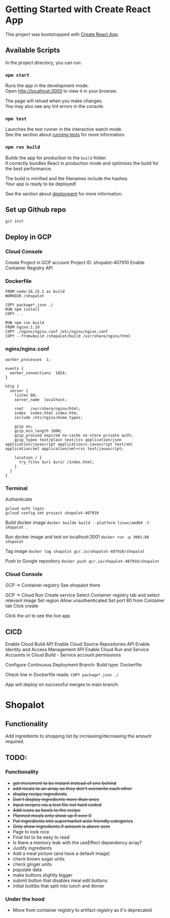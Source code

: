 # Getting Started with Create React App

This project was bootstrapped with [Create React App](https://github.com/facebook/create-react-app).

## Available Scripts

In the project directory, you can run:

### `npm start`

Runs the app in the development mode.\
Open [http://localhost:3000](http://localhost:3000) to view it in your browser.

The page will reload when you make changes.\
You may also see any lint errors in the console.

### `npm test`

Launches the test runner in the interactive watch mode.\
See the section about [running tests](https://facebook.github.io/create-react-app/docs/running-tests) for more information.

### `npm run build`

Builds the app for production to the `build` folder.\
It correctly bundles React in production mode and optimizes the build for the best performance.

The build is minified and the filenames include the hashes.\
Your app is ready to be deployed!

See the section about [deployment](https://facebook.github.io/create-react-app/docs/deployment) for more information.


## Set up Github repo
```
git init

```

## Deploy in GCP

### Cloud Console
Create Project in GCP account
Project ID: shopalot-407910
Enable Container Registry API

### Dockerfile

```
FROM node:16.15.1 as build
WORKDIR /shopalot

COPY package*.json ./
RUN npm install
COPY . .

RUN npm run build
FROM nginx:1.19
COPY ./nginx/nginx.conf /etc/nginx/nginx.conf
COPY --from=build /shopalot/build /usr/share/nginx/html
```


### nginx/nginx.conf

```
worker_processes  1;

events {
  worker_connections  1024;
}

http {
  server {
    listen 80;
    server_name  localhost;

    root   /usr/share/nginx/html;
    index  index.html index.htm;
    include /etc/nginx/mime.types;

    gzip on;
    gzip_min_length 1000;
    gzip_proxied expired no-cache no-store private auth;
    gzip_types text/plain text/css application/json application/javascript application/x-javascript text/xml application/xml application/xml+rss text/javascript;

    location / {
      try_files $uri $uri/ /index.html;
    }
  }
}
```

### Terminal

Authenticate
```
gcloud auth login
gcloud config set project shopalot-407910
```

Build docker image
`docker buildx build --platform linux/amd64 -t shopalot .`

Run docker image and test on localhost:3001
`docker run -p 3001:80 shopalot`

Tag image
`docker tag shopalot gcr.io/shopalot-407910/shopalot`

Push to Google repository
`docker push gcr.io/shopalot-407910/shopalot`


### Cloud Console
GCP -> Container registry
See shopalot there

GCP -> Cloud Run
Create service
Select Container registry tab and select relevant image
Set region
Allow unauthenticated
Set port 80 from Container tab
Click create

Click the url to see the live app

## CICD

Enable Cloud Build API
Enable Cloud Source Repositories API
Enable Identity and Access Management API
Enable Cloud Run and Service Accounts in Cloud Build - Service account permissions

Configure Continuous Deployment
Branch: 
Build type: Dockerfile

Check line in Dockerfile reads:
`COPY package*.json ./`

App will deploy on successful merges to main branch.

# Shopalot

## Functionality

Add ingredients to shopping list by increasing/decreasing the amount required.

## TODO:

### Functionality

- ~~get increment to be instant instead of one behind~~
- ~~add meals to an array so they don't overwrite each other~~
- ~~display recipe ingredients~~
- ~~Don't display ingredients more than once~~
- ~~Input recipes via a text file not hard coded~~
- ~~Add icons as bools to the recipe~~
- ~~Planned meals only show up if over 0~~
- ~~Put ingredients into supermarket aisle friendly categories~~
- ~~Only show ingredients if amount is above zero~~
- Page to look nice
- Final list to be easy to read
- Is there a memory leak with the useEffect dependency array?
- Justify ingredients
- Add a meal picture (and have a default image)
- check brown sugar units
- check ginger units
- populate data
- make buttons slightly bigger
- submit button that disables meal edit buttons
- initial buttibs that split into lunch and dinner

### Under the hood

- Move from container registry to artifact registry as it's deprecated
